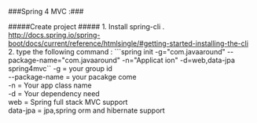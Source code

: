 ###Spring 4 MVC :###


#####Create project #####
	1. Install spring-cli . http://docs.spring.io/spring-boot/docs/current/reference/htmlsingle/#getting-started-installing-the-cli
 	2. type the following command : 
 	```spring init -g="com.javaaround" --package-name="com.javaaround" -n="Applicat
ion" -d=web,data-jpa spring4mvc``
	-g = your group id <br />
	--package-name = your pacakge come <br />
	-n = Your app class name <br />
	-d = Your dependency need <br />
	    web = Spring full stack MVC support <br />
	    data-jpa = jpa,spring orm and hibernate support <br />


